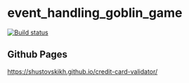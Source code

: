 # event_handling_goblin_game

[![Build status](https://ci.appveyor.com/api/projects/status/hr5yustk06t1phqy?svg=true)](https://ci.appveyor.com/project/Shustovskikh/credit-card-validator)

## Github Pages

https://shustovskikh.github.io/credit-card-validator/
